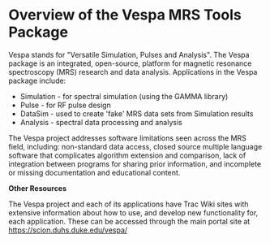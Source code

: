 #  Overview of the Vespa MRS Tools Package

Vespa stands for "Versatile Simulation, Pulses and Analysis". The Vespa package is an integrated, open-source, platform for magnetic resonance spectroscopy (MRS) research and data analysis. Applications in the Vespa package include:

- Simulation - for spectral simulation (using the GAMMA library)
- Pulse - for RF pulse design
- DataSim - used to create 'fake' MRS data sets from Simulation results
- Analysis - spectral data processing and analysis

The Vespa project addresses software limitations seen across the MRS field, including: non-standard data access, closed source multiple language software that complicates algorithm extension and comparison, lack of integration between programs for sharing prior information, and incomplete or missing documentation and educational content.


**Other Resources**

The Vespa project and each of its applications have Trac Wiki sites with extensive information about how to use, and develop new functionality for, each application. These can be accessed through the main portal site at 
<https://scion.duhs.duke.edu/vespa/>